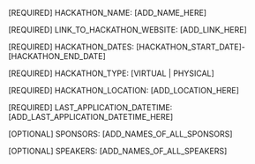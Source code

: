 [REQUIRED] HACKATHON_NAME: [ADD_NAME_HERE]

[REQUIRED] LINK_TO_HACKATHON_WEBSITE: [ADD_LINK_HERE]

[REQUIRED] HACKATHON_DATES: [HACKATHON_START_DATE]-[HACKATHON_END_DATE]

[REQUIRED] HACKATHON_TYPE: [VIRTUAL | PHYSICAL]

[REQUIRED] HACKATHON_LOCATION: [ADD_LOCATION_HERE]

[REQUIRED] LAST_APPLICATION_DATETIME: [ADD_LAST_APPLICATION_DATETIME_HERE]

[OPTIONAL] SPONSORS: [ADD_NAMES_OF_ALL_SPONSORS]

[OPTIONAL] SPEAKERS: [ADD_NAMES_OF_ALL_SPEAKERS]
